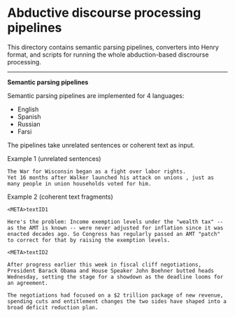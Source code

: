 Abductive discourse processing pipelines
===

This directory contains semantic parsing pipelines, converters into Henry format, 
and scripts for running the whole abduction-based discrourse processing.

---

**Semantic parsing pipelines**

Semantic parsing pipelines are implemented for 4 languages:
- English
- Spanish
- Russian
- Farsi

The pipelines take unrelated sentences or coherent text as input.

Example 1 (unrelated sentences)

```
The War for Wisconsin began as a fight over labor rights.
Yet 16 months after Walker launched his attack on unions , just as many people in union households voted for him.
```

Example 2 (coherent text fragments)

```
<META>textID1

Here's the problem: Income exemption levels under the "wealth tax" -- as the AMT is known -- were never adjusted for inflation since it was enacted decades ago. So Congress has regularly passed an AMT "patch" to correct for that by raising the exemption levels. 

<META>textID2

After progress earlier this week in fiscal cliff negotiations, President Barack Obama and House Speaker John Boehner butted heads Wednesday, setting the stage for a showdown as the deadline looms for an agreement.

The negotiations had focused on a $2 trillion package of new revenue, spending cuts and entitlement changes the two sides have shaped into a broad deficit reduction plan.
```
